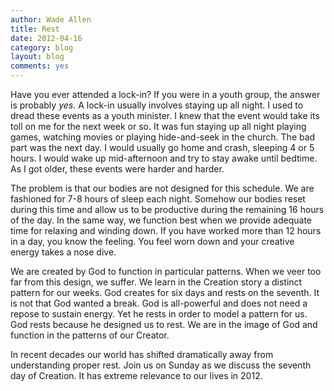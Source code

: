 ```yaml
---
author: Wade Allen
title: Rest
date: 2012-04-16
category: blog
layout: blog
comments: yes
---
```


Have you ever attended a lock-in? If you were in a youth group, the answer is probably *yes*. A lock-in usually involves staying up all night. I used to dread these events as a youth minister. I knew that the event would take its toll on me for the next week or so. It was fun staying up all night playing games, watching movies or playing hide-and-seek in the church. The bad part was the next day. I would usually go home and crash, sleeping 4 or 5 hours. I would wake up mid-afternoon and try to stay awake until bedtime. As I got older, these events were harder and harder. 

The problem is that our bodies are not designed for this schedule. We are fashioned for 7-8 hours of sleep each night. Somehow our bodies reset during this time and allow us to be productive during the remaining 16 hours of the day. In the same way, we function best when we provide adequate time for relaxing and winding down. If you have worked more than 12 hours in a day, you know the feeling. You feel worn down and your creative energy takes a nose dive.

We are created by God to function in particular patterns. When we veer too far from this design, we suffer. We learn in the Creation story a distinct pattern for our weeks. God creates for six days and rests on the seventh. It is not that God wanted a break. God is all-powerful and does not need a repose to sustain energy. Yet he rests in order to model a pattern for us. God rests because he designed us to rest. We are in the image of God and function in the patterns of our Creator.

In recent decades our world has shifted dramatically away from understanding proper rest. Join us on Sunday as we discuss the seventh day of Creation. It has extreme relevance to our lives in 2012.
